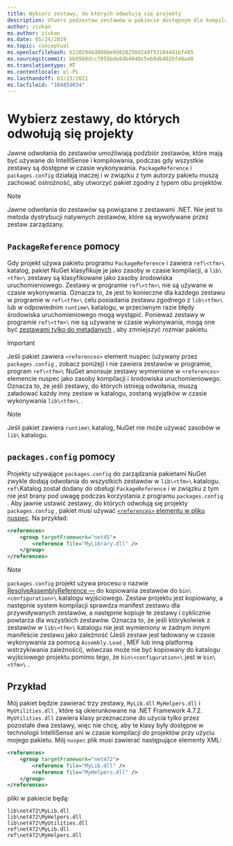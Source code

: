 ```yaml
---
title: Wybierz zestawy, do których odwołują się projekty
description: Utwórz podzestaw zestawów w pakiecie dostępnym dla kompilatora, podczas gdy wszystkie zestawy są dostępne w czasie wykonywania.
author: zivkan
ms.author: zivkan
ms.date: 05/24/2019
ms.topic: conceptual
ms.openlocfilehash: b2202946d0060e09828250d240f931044d1bf485
ms.sourcegitcommit: bb9560dcc7055bde84b4940c5eb0db402bf46a48
ms.translationtype: MT
ms.contentlocale: pl-PL
ms.lasthandoff: 03/23/2021
ms.locfileid: "104859034"
---
```

# <a name="select-assemblies-referenced-by-projects"></a>Wybierz zestawy, do których odwołują się projekty

Jawne odwołania do zestawów umożliwiają podzbiór zestawów, które mają być używane do IntelliSense i kompilowania, podczas gdy wszystkie zestawy są dostępne w czasie wykonywania. `PackageReference` i `packages.config` działają inaczej i w związku z tym autorzy pakietu muszą zachować ostrożność, aby utworzyć pakiet zgodny z typem obu projektów.

> [!Note]
> Jawne odwołania do zestawów są powiązane z zestawami .NET. Nie jest to metoda dystrybucji natywnych zestawów, które są wywoływane przez zestaw zarządzany.

## <a name="packagereference-support"></a>`PackageReference` pomocy

Gdy projekt używa pakietu programu `PackageReference` i zawiera `ref\<tfm>\` katalog, pakiet NuGet klasyfikuje je jako zasoby w czasie kompilacji, a `lib\<tfm>\` zestawy są klasyfikowane jako zasoby środowiska uruchomieniowego. Zestawy w programie `ref\<tfm>\` nie są używane w czasie wykonywania. Oznacza to, że jest to konieczne dla każdego zestawu w programie w `ref\<tfm>\` celu posiadania zestawu zgodnego z `lib\<tfm>\` lub w odpowiednim `runtime\` katalogu, w przeciwnym razie błędy środowiska uruchomieniowego mogą wystąpić. Ponieważ zestawy w programie `ref\<tfm>\` nie są używane w czasie wykonywania, mogą one być [zestawami tylko do metadanych](https://github.com/dotnet/roslyn/blob/main/docs/features/refout.md) , aby zmniejszyć rozmiar pakietu.

> [!Important]
> Jeśli pakiet zawiera `<references>` element nuspec (używany przez `packages.config` , zobacz poniżej) i nie zawiera zestawów w programie, program `ref\<tfm>\` NuGet anonsuje zestawy wymienione w `<references>` elemencie nuspec jako zasoby kompilacji i środowiska uruchomieniowego. Oznacza to, że jeśli zestawy, do których istnieją odwołania, muszą załadować każdy inny zestaw w katalogu, zostaną wyjątków w czasie wykonywania `lib\<tfm>\` .

> [!Note]
> Jeśli pakiet zawiera `runtime\` katalog, NuGet nie może używać zasobów w `lib\` katalogu.

## <a name="packagesconfig-support"></a>`packages.config` pomocy

Projekty używające `packages.config` do zarządzania pakietami NuGet zwykle dodają odwołania do wszystkich zestawów w `lib\<tfm>\` katalogu. `ref\`Katalog został dodany do obsługi `PackageReference` i w związku z tym nie jest brany pod uwagę podczas korzystania z programu `packages.config` . Aby jawnie ustawić zestawy, do których odwołują się projekty `packages.config` , pakiet musi używać [ `<references>` elementu w pliku nuspec](../reference/nuspec.md#explicit-assembly-references). Na przykład:

```xml
<references>
    <group targetFramework="net45">
        <reference file="MyLibrary.dll" />
    </group>
</references>
```

> [!Note]
> `packages.config` projekt używa procesu o nazwie [ResolveAssemblyReference —](https://github.com/Microsoft/msbuild/blob/main/documentation/wiki/ResolveAssemblyReference.md) do kopiowania zestawów do `bin\<configuration>\` katalogu wyjściowego. Zestaw projektu jest kopiowany, a następnie system kompilacji sprawdza manifest zestawu dla przywoływanych zestawów, a następnie kopiuje te zestawy i cyklicznie powtarza dla wszystkich zestawów. Oznacza to, że jeśli którykolwiek z zestawów w `lib\<tfm>\` katalogu nie jest wymieniony w żadnym innym manifeście zestawu jako zależność (Jeśli zestaw jest ładowany w czasie wykonywania za pomocą `Assembly.Load` , MEF lub inną platformą wstrzykiwania zależności), wówczas może nie być kopiowany do katalogu wyjściowego projektu pomimo tego, że `bin\<configuration>\` jest w `bin\<tfm>\` .

## <a name="example"></a>Przykład

Mój pakiet będzie zawierać trzy zestawy, `MyLib.dll` `MyHelpers.dll` i `MyUtilities.dll` , które są ukierunkowane na .NET Framework 4.7.2. `MyUtilities.dll` zawiera klasy przeznaczone do użycia tylko przez pozostałe dwa zestawy, więc nie chcę, aby te klasy były dostępne w technologii IntelliSense ani w czasie kompilacji do projektów przy użyciu mojego pakietu. Mój `nuspec` plik musi zawierać następujące elementy XML:

```xml
<references>
    <group targetFramework="net472">
        <reference file="MyLib.dll" />
        <reference file="MyHelpers.dll" />
    </group>
</references>
```

pliki w pakiecie będą:

```text
lib\net472\MyLib.dll
lib\net472\MyHelpers.dll
lib\net472\MyUtilities.dll
ref\net472\MyLib.dll
ref\net472\MyHelpers.dll
```
